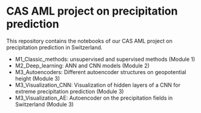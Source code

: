 # CAS AML project on precipitation prediction

This repository contains the notebooks of our CAS AML project on precipitation prediction in Switzerland.

* M1_Classic_methods: unsupervised and supervised methods (Module 1)
* M2_Deep_learning: ANN and CNN models (Module 2)
* M3_Autoencoders: Different autoencoder structures on geopotential height (Module 3)
* M3_Visualization_CNN: Visualization of hidden layers of a CNN for extreme precipitation prediction (Module 3)
* M3_Visualization_AE: Autoencoder on the precipitation fields in Switzerland (Module 3)
